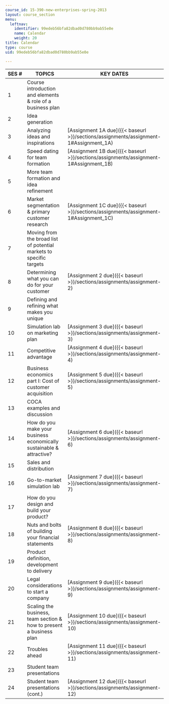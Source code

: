 ```yaml
---
course_id: 15-390-new-enterprises-spring-2013
layout: course_section
menu:
  leftnav:
    identifier: 99edeb56bfa82dbad0d780bb9ab55e0e
    name: Calendar
    weight: 20
title: Calendar
type: course
uid: 99edeb56bfa82dbad0d780bb9ab55e0e

---
```


| SES # | TOPICS | KEY DATES |
| --- | --- | --- |
| 1 | Course introduction and elements & role of a business plan | &nbsp; |
| 2 | Idea generation | &nbsp; |
| 3 | Analyzing ideas and inspirations | [Assignment 1A due]({{< baseurl >}}/sections/assignments/assignment-1#Assignment_1A) |
| 4 | Speed dating for team formation | [Assignment 1B due]({{< baseurl >}}/sections/assignments/assignment-1#Assignment_1B) |
| 5 | More team formation and idea refinement | &nbsp; |
| 6 | Market segmentation & primary customer research | [Assignment 1C due]({{< baseurl >}}/sections/assignments/assignment-1#Assignment_1C) |
| 7 | Moving from the broad list of potential markets to specific targets | &nbsp; |
| 8 | Determining what you can do for your customer | [Assignment 2 due]({{< baseurl >}}/sections/assignments/assignment-2) |
| 9 | Defining and refining what makes you unique | &nbsp; |
| 10 | Simulation lab on marketing plan | [Assignment 3 due]({{< baseurl >}}/sections/assignments/assignment-3) |
| 11 | Competitive advantage | [Assignment 4 due]({{< baseurl >}}/sections/assignments/assignment-4) |
| 12 | Business economics part I: Cost of customer acquisition | [Assignment 5 due]({{< baseurl >}}/sections/assignments/assignment-5) |
| 13 | COCA examples and discussion | &nbsp; |
| 14 | How do you make your business economically sustainable & attractive? | [Assignment 6 due]({{< baseurl >}}/sections/assignments/assignment-6) |
| 15 | Sales and distribution | &nbsp; |
| 16 | Go-to-market simulation lab | [Assignment 7 due]({{< baseurl >}}/sections/assignments/assignment-7) |
| 17 | How do you design and build your product? | &nbsp; |
| 18 | Nuts and bolts of building your financial statements | [Assignment 8 due]({{< baseurl >}}/sections/assignments/assignment-8) |
| 19 | Product definition, development to delivery | &nbsp; |
| 20 | Legal considerations to start a company | [Assignment 9 due]({{< baseurl >}}/sections/assignments/assignment-9) |
| 21 | Scaling the business, team section & how to present a business plan | [Assignment 10 due]({{< baseurl >}}/sections/assignments/assignment-10) |
| 22 | Troubles ahead | [Assignment 11 due]({{< baseurl >}}/sections/assignments/assignment-11) |
| 23 | Student team presentations | &nbsp; |
| 24 | Student team presentations (cont.) | [Assignment 12 due]({{< baseurl >}}/sections/assignments/assignment-12)